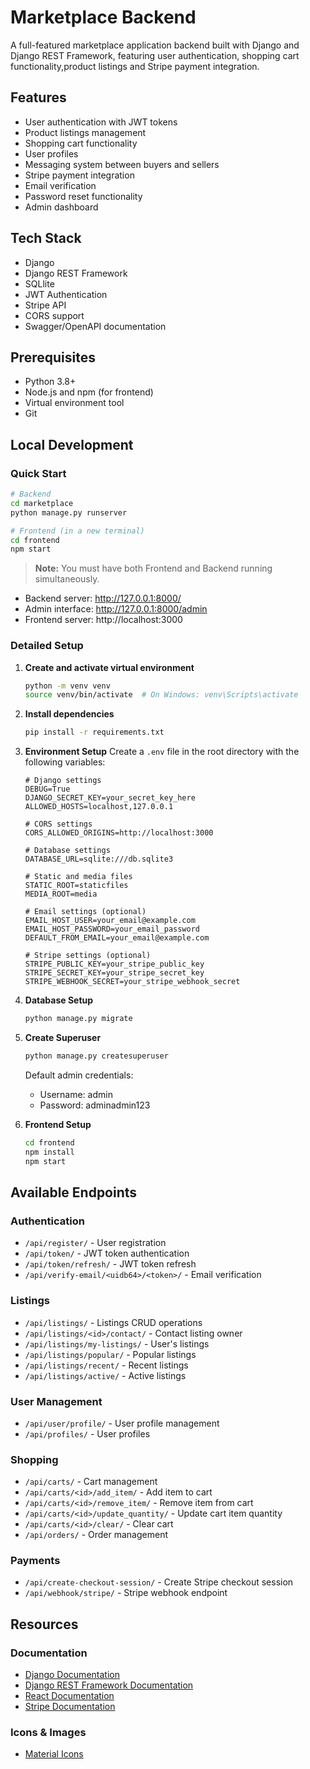 # Marketplace Backend

A full-featured marketplace application backend built with Django and Django REST Framework, featuring user authentication, shopping cart functionality,product listings and Stripe payment integration.

## Features

- User authentication with JWT tokens
- Product listings management
- Shopping cart functionality
- User profiles
- Messaging system between buyers and sellers
- Stripe payment integration
- Email verification
- Password reset functionality
- Admin dashboard

## Tech Stack

- Django
- Django REST Framework
- SQLlite
- JWT Authentication
- Stripe API
- CORS support
- Swagger/OpenAPI documentation

## Prerequisites

- Python 3.8+
- Node.js and npm (for frontend)
- Virtual environment tool
- Git

## Local Development

### Quick Start

```bash
# Backend
cd marketplace
python manage.py runserver

# Frontend (in a new terminal)
cd frontend
npm start
```

> **Note:** You must have both Frontend and Backend running simultaneously.

- Backend server: http://127.0.0.1:8000/
- Admin interface: http://127.0.0.1:8000/admin
- Frontend server: http://localhost:3000

### Detailed Setup

1. **Create and activate virtual environment**
   ```bash
   python -m venv venv
   source venv/bin/activate  # On Windows: venv\Scripts\activate
   ```

2. **Install dependencies**
   ```bash
   pip install -r requirements.txt
   ```

3. **Environment Setup**
   Create a `.env` file in the root directory with the following variables:
   ```env
   # Django settings
   DEBUG=True
   DJANGO_SECRET_KEY=your_secret_key_here
   ALLOWED_HOSTS=localhost,127.0.0.1

   # CORS settings
   CORS_ALLOWED_ORIGINS=http://localhost:3000

   # Database settings
   DATABASE_URL=sqlite:///db.sqlite3

   # Static and media files
   STATIC_ROOT=staticfiles
   MEDIA_ROOT=media

   # Email settings (optional)
   EMAIL_HOST_USER=your_email@example.com
   EMAIL_HOST_PASSWORD=your_email_password
   DEFAULT_FROM_EMAIL=your_email@example.com

   # Stripe settings (optional)
   STRIPE_PUBLIC_KEY=your_stripe_public_key
   STRIPE_SECRET_KEY=your_stripe_secret_key
   STRIPE_WEBHOOK_SECRET=your_stripe_webhook_secret
   ```

4. **Database Setup**
   ```bash
   python manage.py migrate
   ```

5. **Create Superuser**
   ```bash
   python manage.py createsuperuser
   ```
   Default admin credentials:
   - Username: admin
   - Password: adminadmin123

6. **Frontend Setup**
   ```bash
   cd frontend
   npm install
   npm start
   ```

## Available Endpoints

### Authentication
- `/api/register/` - User registration
- `/api/token/` - JWT token authentication
- `/api/token/refresh/` - JWT token refresh
- `/api/verify-email/<uidb64>/<token>/` - Email verification

### Listings
- `/api/listings/` - Listings CRUD operations
- `/api/listings/<id>/contact/` - Contact listing owner
- `/api/listings/my-listings/` - User's listings
- `/api/listings/popular/` - Popular listings
- `/api/listings/recent/` - Recent listings
- `/api/listings/active/` - Active listings

### User Management
- `/api/user/profile/` - User profile management
- `/api/profiles/` - User profiles

### Shopping
- `/api/carts/` - Cart management
- `/api/carts/<id>/add_item/` - Add item to cart
- `/api/carts/<id>/remove_item/` - Remove item from cart
- `/api/carts/<id>/update_quantity/` - Update cart item quantity
- `/api/carts/<id>/clear/` - Clear cart
- `/api/orders/` - Order management

### Payments
- `/api/create-checkout-session/` - Create Stripe checkout session
- `/api/webhook/stripe/` - Stripe webhook endpoint

## Resources

### Documentation
- [Django Documentation](https://docs.djangoproject.com/)
- [Django REST Framework Documentation](https://www.django-rest-framework.org/)
- [React Documentation](https://reactjs.org/docs/getting-started.html)
- [Stripe Documentation](https://stripe.com/docs)

### Icons & Images
- [Material Icons](https://fonts.google.com/icons)
